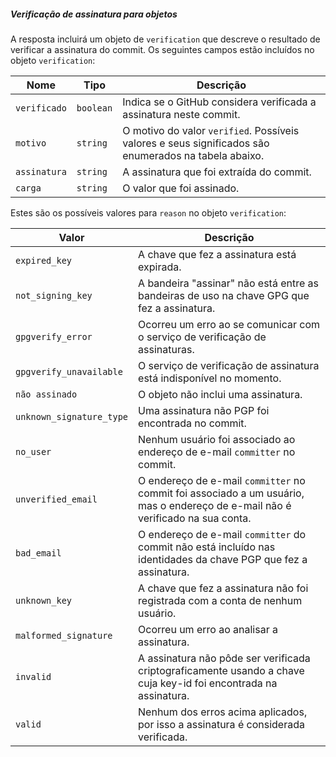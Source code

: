 ##### Verificação de assinatura para objetos

A resposta incluirá um objeto de `verification` que descreve o resultado de verificar a assinatura do commit. Os seguintes campos estão incluídos no objeto `verification`:

| Nome         | Tipo      | Descrição                                                                                            |
| ------------ | --------- | ---------------------------------------------------------------------------------------------------- |
| `verificado` | `boolean` | Indica se o GitHub considera verificada a assinatura neste commit.                                   |
| `motivo`     | `string`  | O motivo do valor `verified`. Possíveis valores e seus significados são enumerados na tabela abaixo. |
| `assinatura` | `string`  | A assinatura que foi extraída do commit.                                                             |
| `carga`      | `string`  | O valor que foi assinado.                                                                            |

Estes são os possíveis valores para `reason` no objeto `verification`:

| Valor                    | Descrição                                                                                                                      |
| ------------------------ | ------------------------------------------------------------------------------------------------------------------------------ |
| `expired_key`            | A chave que fez a assinatura está expirada.                                                                                    |
| `not_signing_key`        | A bandeira "assinar" não está entre as bandeiras de uso na chave GPG que fez a assinatura.                                     |
| `gpgverify_error`        | Ocorreu um erro ao se comunicar com o serviço de verificação de assinaturas.                                                   |
| `gpgverify_unavailable`  | O serviço de verificação de assinatura está indisponível no momento.                                                           |
| `não assinado`           | O objeto não inclui uma assinatura.                                                                                            |
| `unknown_signature_type` | Uma assinatura não PGP foi encontrada no commit.                                                                               |
| `no_user`                | Nenhum usuário foi associado ao endereço de e-mail `committer` no commit.                                                      |
| `unverified_email`       | O endereço de e-mail `committer` no commit foi associado a um usuário, mas o endereço de e-mail não é verificado na sua conta. |
| `bad_email`              | O endereço de e-mail `committer` do commit não está incluído nas identidades da chave PGP que fez a assinatura.                |
| `unknown_key`            | A chave que fez a assinatura não foi registrada com a conta de nenhum usuário.                                                 |
| `malformed_signature`    | Ocorreu um erro ao analisar a assinatura.                                                                                      |
| `invalid`                | A assinatura não pôde ser verificada criptograficamente usando a chave cuja key-id foi encontrada na assinatura.               |
| `valid`                  | Nenhum dos erros acima aplicados, por isso a assinatura é considerada verificada.                                              |
